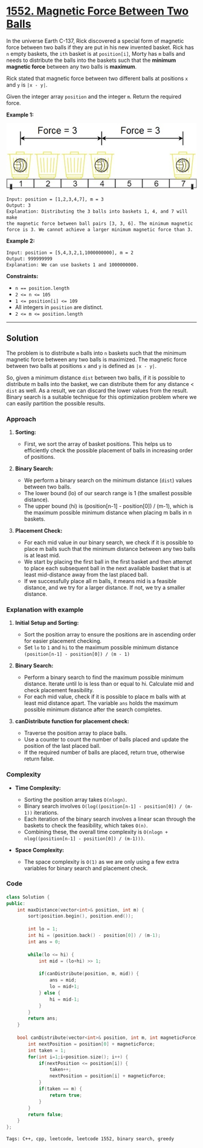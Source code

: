 # [1552. Magnetic Force Between Two Balls](https://leetcode.com/problems/magnetic-force-between-two-balls/description)

In the universe Earth C-137, Rick discovered a special form of magnetic force between two balls if they are put in his new invented basket. Rick has `n` empty baskets, the `ith` basket is at `position[i]`, Morty has `m` balls and needs to distribute the balls into the baskets such that the **minimum magnetic force** between any two balls is **maximum**.

Rick stated that magnetic force between two different balls at positions `x` and `y` is `|x - y|`.

Given the integer array `position` and the integer `m`. Return the required force.

 

**Example 1:**

![alt text](q3v1.jpg)

    Input: position = [1,2,3,4,7], m = 3
    Output: 3
    Explanation: Distributing the 3 balls into baskets 1, 4, and 7 will make 
    the magnetic force between ball pairs [3, 3, 6]. The minimum magnetic 
    force is 3. We cannot achieve a larger minimum magnetic force than 3.

**Example 2:**

    Input: position = [5,4,3,2,1,1000000000], m = 2
    Output: 999999999
    Explanation: We can use baskets 1 and 1000000000.
 
**Constraints:**

- `n == position.length`
- `2 <= n <= 105`
- `1 <= position[i] <= 109`
- All integers in `position` are distinct.
- `2 <= m <= position.length`

---
## Solution

The problem is to distribute `m` balls into `n` baskets such that the minimum magnetic force between any two balls is maximized. The magnetic force between two balls at positions `x` and `y` is defined as `|x - y|`.

So, given a minimum distance `dist` between two balls, if it is possible to distribute m balls into the basket, we can distribute them for any distance < `dist` as well. As a result, we can discard the lower values from the result. Binary search is a suitable technique for this optimization problem where we can easily partition the possible results.

### Approach
1. **Sorting:**

    - First, we sort the array of basket positions. This helps us to efficiently check the possible placement of balls in increasing order of positions.

2. **Binary Search:**

    - We perform a binary search on the minimum distance (`dist`) values between two balls.
    - The lower bound (lo) of our search range is 1 (the smallest possible distance).
    - The upper bound (hi) is (position[n-1] - position[0]) / (m-1), which is the maximum possible minimum distance when placing m balls in n baskets.

3. **Placement Check:**

    - For each mid value in our binary search, we check if it is possible to place m balls such that the minimum distance between any two balls is at least mid.
    - We start by placing the first ball in the first basket and then attempt to place each subsequent ball in the next available basket that is at least mid-distance away from the last placed ball.
    - If we successfully place all m balls, it means mid is a feasible distance, and we try for a larger distance. If not, we try a smaller distance.

### Explanation with example

1. **Initial Setup and Sorting:**

    - Sort the position array to ensure the positions are in ascending order for easier placement checking.
    - Set `lo` to `1` and `hi` to the maximum possible minimum distance `(position[n-1] - position[0]) / (m - 1)`

2. **Binary Search:**

    - Perform a binary search to find the maximum possible minimum distance. Iterate until lo is less than or equal to hi. Calculate mid and check placement feasibility.
    - For each mid value, check if it is possible to place m balls with at least mid distance apart. The variable `ans` holds the maximum possible minimum distance after the search completes.

3. **canDistribute function for placement check:**

    - Traverse the position array to place balls.
    - Use a counter to count the number of balls placed and update the position of the last placed ball.
    - If the required number of balls are placed, return true, otherwise return false.

### Complexity
- **Time Complexity:**

    - Sorting the position array takes `O(nlogn)`.
    - Binary search involves `O(log((position[n-1] - position[0]) / (m-1))` iterations.
    - Each iteration of the binary search involves a linear scan through the baskets to check the feasibility, which takes `O(n)`.
    - Combining these, the overall time complexity is `O(nlogn + nlog((position[n-1] - position[0]) / (m-1)))`.

- **Space Complexity:**

    - The space complexity is `O(1)` as we are only using a few extra variables for binary search and placement check.

### Code

```cpp
class Solution {
public:
    int maxDistance(vector<int>& position, int m) {
        sort(position.begin(), position.end());
        
        int lo = 1;
        int hi = (position.back() - position[0]) / (m-1);
        int ans = 0;

        while(lo <= hi) {
            int mid = (lo+hi) >> 1;

            if(canDistribute(position, m, mid)) {
                ans = mid;
                lo = mid+1;
            } else {
                hi = mid-1;
            }
        }
        return ans;
    }

    bool canDistribute(vector<int>& position, int m, int magneticForce) {
        int nextPosition = position[0] + magneticForce;
        int taken = 1;
        for(int i=1;i<position.size(); i++) {
            if(nextPosition <= position[i]) {
                taken++;
                nextPosition = position[i] + magneticForce;
            }
            if(taken == m) {
                return true;
            }
        }
        return false;
    }
};
```
    Tags: C++, cpp, leetcode, leetcode 1552, binary search, greedy
